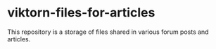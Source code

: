 # viktorn-files-for-articles
This repository is a storage of files shared in various forum posts and articles.
